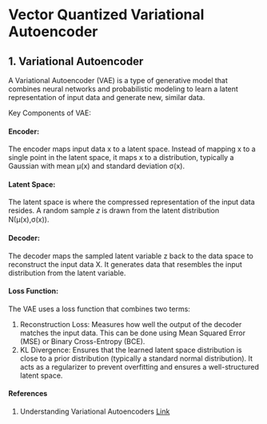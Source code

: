 # Vector Quantized Variational Autoencoder

## 1. Variational Autoencoder

A Variational Autoencoder (VAE) is a type of generative model that combines neural networks and probabilistic modeling to learn a latent representation of input data and generate new, similar data.

Key Components of VAE:
#### Encoder:

The encoder maps input data x to a latent space.
Instead of mapping x to a single point in the latent space, it maps x to a distribution, typically a Gaussian with mean μ(x) and standard deviation σ(x).
#### Latent Space:

The latent space is where the compressed representation of the input data resides.
A random sample 𝑧 is drawn from the latent distribution N(μ(x),σ(x)).

#### Decoder:
The decoder maps the sampled latent variable z back to the data space to reconstruct the input data X.
It generates data that resembles the input distribution from the latent variable.
#### Loss Function:

The VAE uses a loss function that combines two terms:
1. Reconstruction Loss: Measures how well the output of the decoder matches the input data. This can be done using Mean Squared Error (MSE) or Binary Cross-Entropy (BCE).
2. KL Divergence: Ensures that the learned latent space distribution is close to a prior distribution (typically a standard normal distribution). It acts as a regularizer to prevent overfitting and ensures a well-structured latent space.

#### References
1. Understanding Variational Autoencoders [Link](https://towardsdatascience.com/understanding-variational-autoencoders-vaes-f70510919f73)
